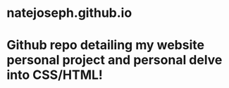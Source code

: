 # natejoseph.github.io

# Github repo detailing my website personal project and personal delve into CSS/HTML!
